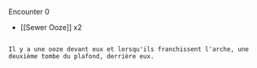 Encounter 0

- [[Sewer Ooze]] x2

```ad-note

Il y a une ooze devant eux et lorsqu'ils franchissent l'arche, une deuxième tombe du plafond, derrière eux.

```
